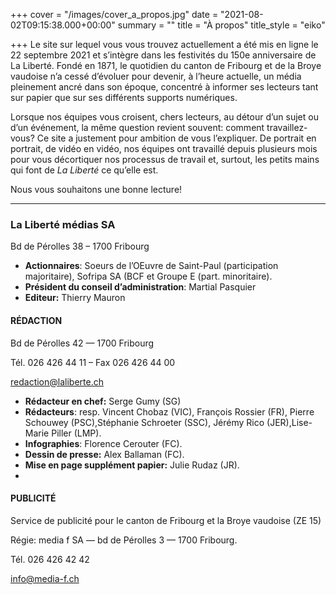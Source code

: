 +++
cover = "/images/cover_a_propos.jpg"
date = "2021-08-02T09:15:38.000+00:00"
summary = ""
title = "À propos"
title_style = "eiko"

+++
Le site sur lequel vous vous trouvez actuellement a été mis en ligne le 22 septembre 2021 et s’intègre dans les festivités du 150e anniversaire de La Liberté. Fondé en 1871, le quotidien du canton de Fribourg et de la Broye vaudoise n’a cessé d’évoluer pour devenir, à l’heure actuelle, un média pleinement ancré dans son époque, concentré à informer ses lecteurs tant sur papier que sur ses différents supports numériques.

Lorsque nos équipes vous croisent, chers lecteurs, au détour d’un sujet ou d’un événement, la même question revient souvent: comment travaillez-vous? Ce site a justement pour ambition de vous l’expliquer. De portrait en portrait, de vidéo en vidéo, nos équipes ont travaillé depuis plusieurs mois pour vous décortiquer nos processus de travail et, surtout, les petits mains qui font de _La Liberté_ ce qu’elle est.

Nous vous souhaitons une bonne lecture!

***

### La Liberté médias SA

Bd de Pérolles 38 – 1700 Fribourg

* **Actionnaires**: Soeurs de l’OEuvre de Saint-Paul (participation majoritaire), Sofripa SA (BCF et Groupe E (part. minoritaire).
* **Président du conseil d’administration**: Martial Pasquier
* **Editeur:** Thierry Mauron

#### RÉDACTION

Bd de Pérolles 42 — 1700 Fribourg

Tél. 026 426 44 11 – Fax 026 426 44 00

[redaction@laliberte.ch](mailto:redaction@laliberte.ch)

* **Rédacteur en chef:** Serge Gumy (SG)
* **Rédacteurs**: resp. Vincent Chobaz (VIC), François Rossier (FR), Pierre Schouwey (PSC),Stéphanie Schroeter (SSC), Jérémy Rico (JER),Lise-Marie Piller (LMP).
* **Infographies**: Florence Cerouter (FC).
* **Dessin de presse:** Alex Ballaman (FC).
* **Mise en page supplément papier:** Julie Rudaz (JR).
* 

#### PUBLICITÉ

Service de publicité pour le canton de Fribourg et la Broye vaudoise (ZE 15)

Régie: media f SA — bd de Pérolles 3 — 1700 Fribourg.

Tél. 026 426 42 42

[info@media-f.ch](mailto:info@media-f.ch)